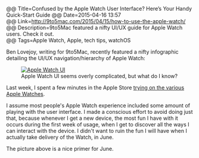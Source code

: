 @@ Title=Confused by the Apple Watch User Interface? Here’s Your Handy Quick-Start Guide 
@@ Date=2015-04-16 13:57  
@@ Link=http://9to5mac.com/2015/04/15/how-to-use-the-apple-watch/  
@@ Description=9to5Mac featured a nifty UI/UX guide for Apple Watch users. Check it out.  
@@ Tags=Apple Watch, Apple, tech tips, watchOS  

Ben Lovejoy, writing for 9to5Mac, recently featured a nifty infographic detailing the UI/UX navigation/hierarchy of Apple Watch:

<figure>
	<a class="nohover" href="http://9to5mac.com/2015/04/15/how-to-use-the-apple-watch/">
		<img class="screenshot" src="http://d.pr/i/Uu8M+" alt="Apple Watch UI">
	</a>
	<figcaption>Apple Watch UI seems overly complicated, but what do I know?</figcaption>
</figure>

Last week, I spent a few minutes in the Apple Store [trying on the various Apple Watches][theoveranalyzed]. 

I assume most people's Apple Watch experience included some amount of playing with the user interface. I made a conscious effort to avoid doing just that, because whenever I get a new device, the most fun I have with it occurs during the first week of usage, when I get to discover all the ways I can interact with the device. I didn't want to ruin the fun I will have when I actually take delivery of the Watch, in June.

The picture above is a nice primer for June.

[theoveranalyzed]: /2015/4/10/my-apple-watch-try-on-session-and-that-keyboard